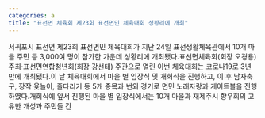 ```yaml
---
categories: a
title: "표선면 체육회 제23회 표선면민 체육대회 성황리에 개최"
---
```

서귀포시 표선면 제23회 표선면민 체육대회가 지난 24일 표선생활체육관에서 10개 마을 주민 등 3,000여 명이 참가한 가운데 성황리에 개최됐다.표선면체육회(회장 오경용) 주최·표선면연합청년회(회장 강선태) 주관으로 열린 이번 체육대회는 코로나19로 3년 만에 개최됐다.이 날 체육대회에서 마을 별 입장식 및 개회식을 진행하고, 이 후 남자축구, 장작 윷놀이, 줄다리기 등 5개 종목과 번외 경기로 면민 노래자랑과 게이트볼을 진행하였다.개회식에 앞서 진행된 마을 별 입장식에서는 10개 마을과 재제주시 향우회의 고유한 개성과 주민들 간